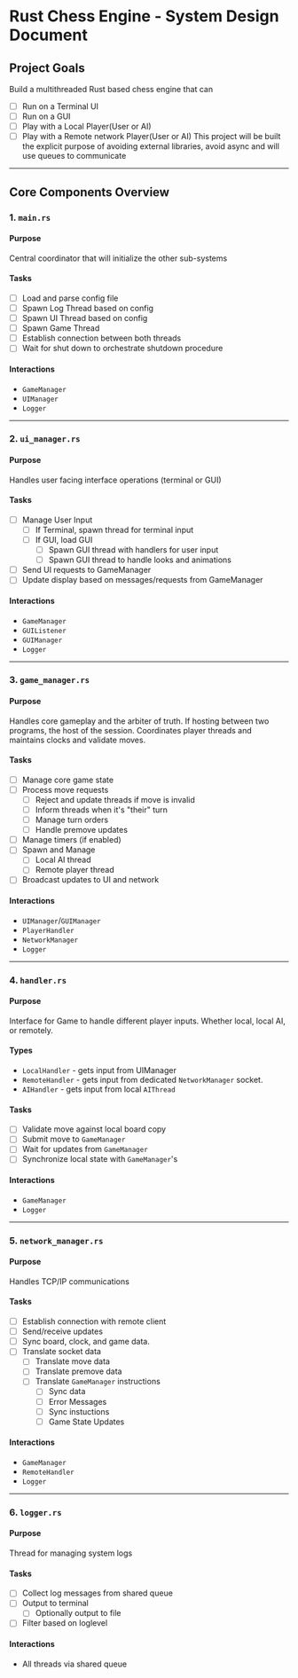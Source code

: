 # Rust Chess Engine - System Design Document

## Project Goals

Build a multithreaded Rust based chess engine that can
 - [ ] Run on a Terminal UI
 - [ ] Run on a GUI
 - [ ] Play with a Local Player(User or AI)
 - [ ] Play with a Remote network Player(User or AI)
This project will be built the explicit purpose of avoiding external libraries, avoid async and will use queues to communicate

---

## Core Components Overview

### 1. `main.rs`

#### Purpose

Central coordinator that will initialize the other sub-systems

#### Tasks

 - [ ] Load and parse config file
 - [ ] Spawn Log Thread based on config
 - [ ] Spawn UI Thread based on config
 - [ ] Spawn Game Thread
 - [ ] Establish connection between both threads
 - [ ] Wait for shut down to orchestrate shutdown procedure

#### Interactions
 - `GameManager`
 - `UIManager`
 - `Logger`

---

### 2. `ui_manager.rs`

#### Purpose

Handles user facing interface operations (terminal or GUI)

#### Tasks
- [ ] Manage User Input
   - [ ] If Terminal, spawn thread for terminal input
   - [ ] If GUI, load GUI
      - [ ] Spawn GUI thread with handlers for user input
      - [ ] Spawn GUI thread to handle looks and animations
- [ ] Send UI requests to GameManager
- [ ] Update display based on messages/requests from GameManager

#### Interactions
 - `GameManager`
 - `GUIListener`
 - `GUIManager`
 - `Logger`

---

### 3. `game_manager.rs`

#### Purpose

Handles core gameplay and the arbiter of truth. If hosting between two programs, the host of the session. Coordinates player threads and maintains clocks and validate moves.

#### Tasks
 - [ ] Manage core game state
 - [ ] Process move requests
    - [ ] Reject and update threads if move is invalid
    - [ ] Inform threads when it's "their" turn
    - [ ] Manage turn orders
    - [ ] Handle premove updates
 - [ ] Manage timers (if enabled)
 - [ ] Spawn and Manage
    - [ ] Local AI thread
    - [ ] Remote player thread
 - [ ] Broadcast updates to UI and network

#### Interactions
 - `UIManager`/`GUIManager`
 - `PlayerHandler`
 - `NetworkManager`
 - `Logger`

---

### 4. `handler.rs`

#### Purpose

Interface for Game to handle different player inputs. Whether local, local AI, or remotely.

#### Types

 - `LocalHandler` - gets input from UIManager
 - `RemoteHandler` - gets input from dedicated `NetworkManager` socket.
 - `AIHandler` - gets input from local `AIThread`

#### Tasks
 - [ ] Validate move against local board copy
 - [ ] Submit move to `GameManager`
 - [ ] Wait for updates from `GameManager`
 - [ ] Synchronize local state with `GameManager`'s

#### Interactions
 - `GameManager`
 - `Logger`

---

### 5. `network_manager.rs`

#### Purpose

Handles TCP/IP communications

#### Tasks
 - [ ] Establish connection with remote client
 - [ ] Send/receive updates
 - [ ] Sync board, clock, and game data.
 - [ ] Translate socket data
    - [ ] Translate move data
    - [ ] Translate premove data
    - [ ] Translate `GameManager` instructions
       - [ ] Sync data
       - [ ] Error Messages
       - [ ] Sync instuctions
       - [ ] Game State Updates

#### Interactions
 - `GameManager`
 - `RemoteHandler`
 - `Logger`

---

### 6. `logger.rs`

#### Purpose

Thread for managing system logs

#### Tasks
 - [ ] Collect log messages from shared queue
 - [ ] Output to terminal
    - [ ] Optionally output to file
 - [ ] Filter based on loglevel

#### Interactions
 - All threads via shared queue

